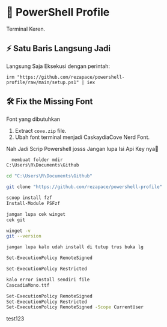 # 🎨 PowerShell Profile 

Terminal Keren.

## ⚡ Satu Baris Langsung Jadi

Langsung Saja Eksekusi dengan perintah:

```
irm "https://github.com/rezapace/powershell-profile/raw/main/setup.ps1" | iex
```

## 🛠️ Fix the Missing Font

Font yang dibutuhkan

1. Extract `cove.zip` file.
2. Ubah font terminal menjadi CaskaydiaCove Nerd Font.

Nah Jadi Scrip Powershell josss Jangan lupa Isi Api Key nya🚀

```bash
  membuat folder mdir
C:\Users\R\Documents\Github

cd "C:\Users\R\Documents\Github"

git clone "https://github.com/rezapace/powershell-profile"

scoop install fzf
Install-Module PSFzf

jangan lupa cek winget
cek git 

winget -v
git --version

jangan lupa kalo udah install di tutup trus buka lg

Set-ExecutionPolicy RemoteSigned

Set-ExecutionPolicy Restricted

kalo error install sendiri file 
CascadiaMono.ttf

Set-ExecutionPolicy RemoteSigned
Set-ExecutionPolicy Restricted
Set-ExecutionPolicy RemoteSigned -Scope CurrentUser

```


test123